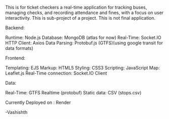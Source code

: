 This is for ticket checkers a real-time application for tracking buses, managing checks, and recording attendance and fines, with a focus on user interactivity.
This is sub-project of a project.
This is not final application.


Backend:

Runtime: Node.js
Database: MongoDB (atlas for now)
Real-Time: Socket.IO
HTTP Client: Axios
Data Parsing: Protobuf.js (GTFS)(using google transit for data formats)

Frontend:

Templating: EJS
Markup: HTML5
Styling: CSS3
Scripting: JavaScript
Map: Leaflet.js
Real-Time connection: Socket.IO Client


Data:

Real-Time: GTFS Realtime (protobuf)
Static data: CSV (stops.csv)


Currently Deployed on : Render

-Vashishth
